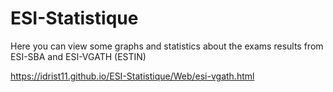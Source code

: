 # ESI-Statistique
Here you can view some graphs and statistics about the exams results from ESI-SBA and ESI-VGATH (ESTIN)

https://idrist11.github.io/ESI-Statistique/Web/esi-vgath.html
